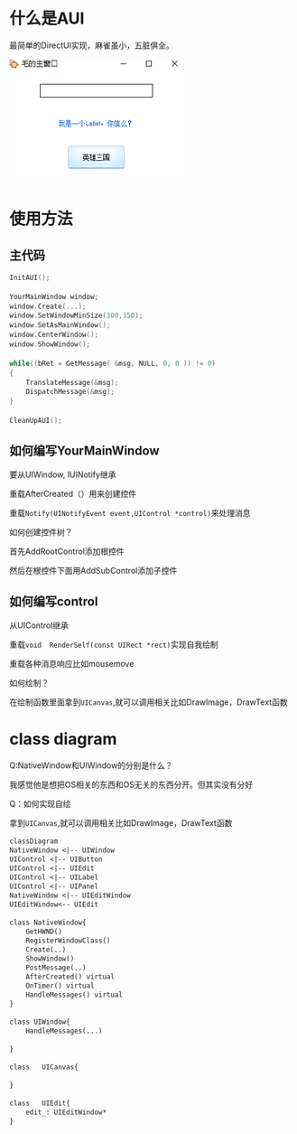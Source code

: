 # 什么是AUI

最简单的DirectUI实现，麻雀虽小，五脏俱全。

![image-20210327000937229](../../images/2021-03-26-AUI代码分析/image-20210327000937229.png)

# 使用方法

## 主代码

```cpp
InitAUI();

YourMainWindow window;
window.Create(...);
window.SetWindowMinSize(300,350);
window.SetAsMainWindow();
window.CenterWindow();
window.ShowWindow();

while((bRet = GetMessage( &msg, NULL, 0, 0 )) != 0)
{
    TranslateMessage(&msg); 
    DispatchMessage(&msg); 
}

CleanUpAUI();
```

## 如何编写YourMainWindow

要从UIWindow, IUINotify继承

重载AfterCreated（）用来创建控件

重载`Notify(UINotifyEvent event,UIControl *control)`来处理消息

如何创建控件树？

首先AddRootControl添加根控件

然后在根控件下面用AddSubControl添加子控件

## 如何编写control

从UIControl继承

重载`void  RenderSelf(const UIRect *rect)`实现自我绘制

重载各种消息响应比如mousemove

如何绘制？

在绘制函数里面拿到`UICanvas`,就可以调用相关比如DrawImage，DrawText函数

# class diagram

Q:NativeWindow和UIWindow的分别是什么？

我感觉他是想把OS相关的东西和OS无关的东西分开。但其实没有分好

Q：如何实现自绘

拿到`UICanvas`,就可以调用相关比如DrawImage，DrawText函数

```mermaid
classDiagram
NativeWindow <|-- UIWindow
UIControl <|-- UIButton
UIControl <|-- UIEdit
UIControl <|-- UILabel
UIControl <|-- UIPanel
NativeWindow <|-- UIEditWindow
UIEditWindow<-- UIEdit

class NativeWindow{
	GetHWND()
	RegisterWindowClass()
	Create(..)
	ShowWindow()
	PostMessage(..)
	AfterCreated() virtual
	OnTimer() virtual
	HandleMessages() virtual
}

class UIWindow{
	HandleMessages(...)
	
}

class	UICanvas{
	
}

class	UIEdit{
	edit_: UIEditWindow*
}
```

